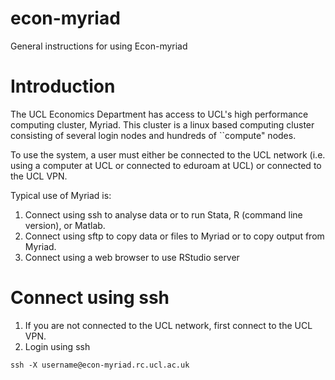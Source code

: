 # econ-myriad
General instructions for using Econ-myriad

# Introduction
The UCL Economics Department has access to UCL's high performance computing cluster, Myriad. This cluster is a linux based computing cluster consisting of several login nodes and hundreds
of ``compute" nodes. 

To use the system, a user must either be connected to the UCL network (i.e. using a computer at UCL or connected to eduroam at UCL) or connected to the UCL VPN.

Typical use of Myriad is:
1. Connect using ssh to analyse data or to run Stata, R (command line version), or Matlab.
2. Connect using sftp to copy data or files to Myriad or to copy output from Myriad.
3. Connect using a web browser to use RStudio server

# Connect using ssh
1. If you are not connected to the UCL network, first connect to the UCL VPN.
2. Login using ssh

````
ssh -X username@econ-myriad.rc.ucl.ac.uk
````



